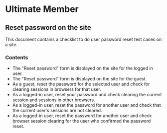 # Ultimate Member

## Reset password on the site

This document contains a checklist to do user password reset test cases on a site.

### Contents

 - The "Reset password" form is displayed on the site for the logged in user.
 - The "Reset password" form is displayed on the site for the guest.
 - As a guest, reset the password for the selected user and check for clearing sessions in browsers for that user.
 - As a logged-in user, reset your password and check clearing the current session and sessions in other browsers.
 - As a logged-in user, reset the password for another user and check that the current user's sessions are not cleared.
 - As a logged-in user, reset the password for another user and check browser session clearing for the user who confirmed the password reset.

